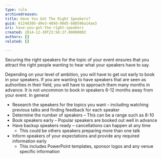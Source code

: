 ```yaml
---
type: rule
archivedreason: 
title: Have You Got The Right Speakers?
guid: 61248305-d9e3-489d-90d5-688596a14ae3
uri: have-you-got-the-right-speakers
created: 2014-12-30T23:58:27.0000000Z
authors: []
related: []

---
```


Securing the right speakers for the topic of your event ensures that you attract the right people wanting to hear what your speakers have to say.

<!--endintro-->

Depending on your level of ambition, you will have to get out early to book in your speakers. If you are wanting to have speakers that are seen as authorities in their field, you will have to approach them many months in advance. It is not uncommon to book in speakers 6-12 months away from your event. In general

* Research the speakers for the topics you want – including watching previous talks and finding feedback for each speaker
* Determine the number of speakers – This can be a range such as 8-10
* Book speakers early – Popular speakers are booked out well in advance
* Have backup speakers ready – cancellations can happen at any time
    * This could be others speakers preparing more than one talk
* Inform speakers of your expectations and provide any required information early
    * This includes PowerPoint templates, sponsor logos and any venue specific information
